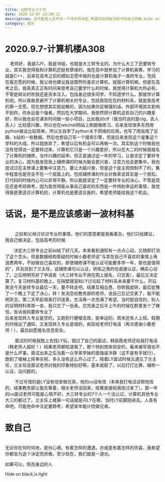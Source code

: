 ```yaml
---
title: 记转专业三个月
date: 2020-12-07 23:38:11
description: 这可能是人生中又一个伟大的决定,希望日后的能为如今的自己骄傲.Hide on black, is light
category: 成长
---
```

# 2020.9.7-计算机楼A308 
&nbsp;&nbsp;&nbsp;&nbsp;老师好，我是ZJY。我是18级，也就是大三转专业的。为什么大三了还要转专业，其实我觉得我和计算机还挺有孽缘的。我在高中就参加了计算机奥赛，学习的就是C++，后来在高考之前的模拟志愿中报的也是计算机电子一类的专业，包括在报志愿的时候，我父母也建议我说既然你喜欢计算机，就报计算机嘛。但是在高考之后，我真真正正有时间来思考自己要学什么的时候，我觉得计算机大热必死，不管是舆论的吹鼓还是资本注入。包括身边很多同学，不知道学什么，那就学计算机吧。所以我故意避开了计算机相关的专业，包括我现在在的材料系，就是我高考的第一志愿。现在想想其实挺幼稚的，因为如果你足够强的话，外部环境其实影响不到你，你永远是个强者。然后在大学期间，我依然把计算机这些自己的兴趣爱好，所以我也会在课余时间做一些小项目，比如我对ctf（我当时说的是ctg，丢人丢人）比较感兴趣，所以也在wechall网站上刷题做练习，后来发现很多东西用python做会比较简单，所以又自学了python关于网络的应用，也写了爬虫爬了豆瓣、b站的一些数据。然后也想自己写一个搜索引擎，但是后来发现这个是集这个学科的大成，所以就放弃了，希望以后有机会可以再做一次。其实到这个时候我也没有觉得说一定要转过来，计算机它只是一个兴趣爱好，所以在大二的时候我报名了计算机的辅修，当作兴趣的延申。但正是通过这一年的学习，让我坚定了要转专业的决心，因为我发现我上辅修课的时候大脑会更兴奋，注意力也会更集中，我也尝试过在主修课上要集中注意力，要让大脑兴奋，但是这个是主观控制不了的，集中程度也是完全不在一个层面上的。包括辅修课的作业对我来说其实是一个放松，打代码的时候内心可以非常平静。所以我就坚定了一定要转专业的决心，不管是现在还是考研跨考，因为我觉得能从事自己喜欢的东西是一件特别幸运的事情，我觉得我是更适合计算机的，计算机也是更适合我的，希望老师能给我这个机会。

# 话说，是不是应该感谢一波材科基
  <br/>
&nbsp;&nbsp;&nbsp;&nbsp;&nbsp;&nbsp;&nbsp;&nbsp;之前和父母讨论过专业的事情，他们的意思都是我看着办，他们只给建议，我自己做决定，包括高考的时候  
   
&#8195;&#8195;决定大三转专业之前纠结了好几天。本来看到通知有一点点心动，又随即打消了这个念头，但是数据结构答疑的时候小鹿老师说“与其在自己不喜欢的事情上再浪费两年，不如做自己喜欢的，即使辅修课不能认证可能要多学一年，那也是值得的”，并且找到了兰主任，说辅修课可以认证，转拓之类的也直接认证，确实心动了。之后明明写好了申请表（大三转专业不用在网上报名，只交表），最后又决定算了。复习材科基的晚上，在隔壁寝室和LY讨论起了材料系未来要干什么，开玩笑说今天是转专业最后一天，要不转走吧。结果互相怂恿，你转我就转，最后犹豫了一个晚上下定了决心，转！发消息给教务部的老师，说自己忘记交表了，能不能明天交。第二天早起填表打印送表，生活再一次充满了希望。当时挺自信的，别人的证明材料厚厚一沓，我只交了一张表。交完表之后半上午的时候在群里发个了微信，告诉爸妈要转专业了  
后来发现转入专业是空的，又跑到行健楼去改，挺幸运的，周末还有人上班。假期的时候出了通知，又发现转入专业是错的，疯狂给老师打电话（再次感谢小鹿老师！），最后如愿报名信息安全。  
   
&nbsp;&nbsp;&nbsp;&nbsp;&nbsp;&nbsp;&nbsp;&nbsp;面试的时候我跑上去找LY玩，错过了自己的面试，韩丽霞老师还给我打电话（韩老师人超好！）结果老师都知道我了，那个特别想来信安的，看来被写错也不是什么坏事。面试出来之后当着一众学弟学妹的面强装冷静（这不是有手就行），跑到了楼梯上挥拳庆祝，多久没有这么开心过了。陪着LY面试时候又遇见了兰主任，兰主任说面试老师对我的印象特别好啊，基本就稳了，以后打打比赛，辅修一认证，没问题的。  
   
&nbsp;&nbsp;&nbsp;&nbsp;&nbsp;&nbsp;&nbsp;&nbsp;不过可惜的是LY没有信安做兄弟，他的cs没有改（本来我打电话说帮他改的，结果教务部让我先等着，相关老师没回来，结果直接给我改过来了）。那一年的cs面试老师可能是心情不好，大三转专业的7个人一个没让过，计算机其他专业大三的都过了。兰主任上楼第一句话就是问LY在哪，当时LY前脚刚进去。人各有命吧，可能他命中注定要跨考，希望来年能计院做兄弟。
# 致自己
  <br/>
无论你在何时何地，是何心境，有着怎样的遭遇，亦或是有着怎样的欣喜，我希望你都会为这个决定而骄傲，至少现在，我们就是一道光。  
  
如果可以，照亮身边的人  
  
Hide on black,is light